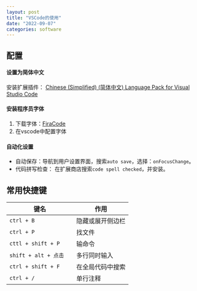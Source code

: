 ```yaml
---
layout: post
title: "VSCode的使用"
date: "2022-09-07"
categories: software
---
```


## 配置
#### 设置为简体中文
安装扩展插件： [Chinese (Simplified) (简体中文) Language Pack for Visual Studio Code]( https://marketplace.visualstudio.com/items?itemName=MS-CEINTL.vscode-language-pack-zh-hans)

#### 安装程序员字体
1. 下载字体：[FiraCode](https://github.com/tonsky/FiraCode)
2. 在vscode中配置字体

#### 自动化设置
- 自动保存：导航到用户设置界面，搜索`auto save`，选择：`onFocusChange`。
- 代码拼写检查： 在扩展商店搜索`code spell checked`，并安装。


## 常用快捷键

| 键名                   | 作用                 |
| ---------------------- | -------------------- |
| `ctrl + B`             | 隐藏或展开侧边栏     |
| `ctrl + P`             | 找文件             |
| `cttl + shift + P`     | 输命令 |
| `shift + alt + 点击  ` | 多行同时输入         |
| `ctrl + shift + F`     | 在全局代码中搜索     |
| `ctrl + /`             | 单行注释                     |
